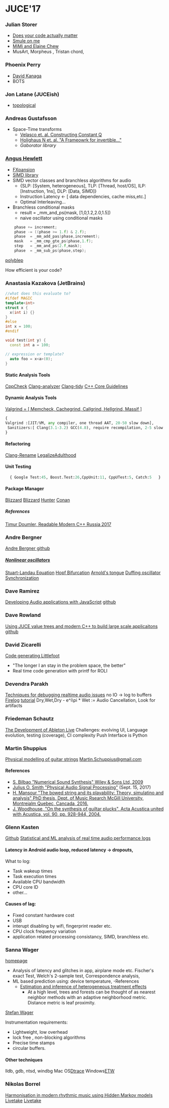 # JUCE'17
### Julian Storer
- [Does your code actually matter](https://youtu.be/Yd0Ef6uzJb0?t=25m2s)
- [ Smule on me ](https://youtu.be/MQWKfs-qP7o?t=13m22s)
- [ MiMi and Elaine Chew ](https://www.amazon.com/Mathematical-Computational-Modeling-Tonality-International/dp/B00Z8EUIOG) 
- MusArt, Morpheus , Tristan chord, 

### Phoenix Perry
- [ David Kanaga ](http://www.davidkanaga.com/)
- BOTS

### Jon Latane  (JUCEish)
- [ topological ](https://topologica.co/)

### Andreas Gustafsson
- Space-Time transforms
  - [ Velasco et. al. Constructing Constant Q](https://www.univie.ac.at/nonstatgab/pdf_files/dohogve11_amsart.pdf)
  - [ Holighaus N et. al. "A Frameowrk for invertible..."](http://www.univie.ac.at/nonstatgab/pdf_files/dogrhove12_amsart.pdf)
  - *Gaborator library*

### [Angus Hewlett ](https://www.youtube.com/watch?v=cn-5k8fm_u0)
- [FXpansion](https://www.fxpansion.com/)
- [ SIMD library ](https://github.com/angushewlett/simd2voice)
- SIMD vector classes and branchless algorithms for audio
  - {SLP: [System, heterogeneous], TLP: [Thread, host/OS], ILP: [Instruction, 1ns], DLP: [Data, SIMD]}
  - Instruction Latency <- [ data dependencies, cache miss,etc.]
  - Optimal Interleaving... 
- Branchless conditional masks
  - result = _mm_and_ps(mask, [1,0,1.2,2.0,1.5])
  - naive oscillator using conditional masks

```cpp 
	phase += increment;
	phase -= ((phase >= 1.f) & 2.f);
	phase  = _mm_add_pas)phase,increment);
	mask   = _mm_cmp_gte_ps(phase,1.f);
	step   = _mm_and_ps(2.f,mask);
	phase  = _mm_sub_ps(phase,step);
```
[polyblep](https://pdfs.semanticscholar.org/3871/2d0f05e1904ec8d8eed0a5c872a4146ccf60.pdf)
 
How efficient is your code?

### Anastasia Kazakova (JetBrains)
```cpp 
//what does this evaluate to?
#ifdef MAGIC
template<int> 
struct x {
  x(int i) {}
}
#else
int x = 100;
#endif

void test(int y) {
  const int a = 100;

// expression or template?
  auto foo = x<a>(0);
}
```
 
#### Static Analysis Tools

 [CppCheck](https://sourceforge.net/p/cppcheck/wiki/ListOfChecks/)
 [Clang-analyzer](https://clang-analyzer.llvm.org/available_checks.html)
 [Clang-tidy](http://clang.llvm.org/extra/clang-tidy)
 [C++ Core Guidelines](https://github.com/isocpp/CppCoreGuidelines)

#### Dynamic Analysis Tools

[Valgrind = [ Memcheck, Cachegrind, Callgrind, Hellgrind, Massif ]](http://valgrind.org)
```python
{ 
Valgrind :[JIT/VM, any compiler, one thread AAT, 20-50 slow down],
 Sanitizers:[ Clang(3.1-3.2) GCC(4.8), require recompilation, 2-5 slow down]
}
```

#### Refactoring
[Clang-Rename]()
[LegalizeAdulthood](https://github.com/LegalizeAdulthood/refactor-test-suite)

#### Unit Testing
```Python 
  { Google Test:45, Boost.Test:26,CppUnit:11, CppUTest:5, Catch:5   }
```

#### Package Manager
[Blizzard](https://github.com/Blizzard/clang)
[Blizzard](https://github.com/berkus/clang-packaging-P0235R0)
[Hunter](https://github.com/ruslo/hunter)
[Conan](https://github.com/conan-io/conan)

##### References
[Timur Doumler, Readable Modern C++ Russia 2017](https://youtube.com/watch?v=6AoifPEOAXM)

### Andre Bergner
[Andre Bergner github](https://github.com/andre-bergner)
##### [Nonlinear oscillators](https://youtu.be/8G0EVWcysng)
[Stuart-Landau Equation](https://community.dur.ac.uk/suzanne.fielding/teaching/HST/sec8.pdf)
[Hopf Bifurcation](https://en.wikipedia.org/wiki/Hopf_bifurcation) [Arnold's tongue](https://en.wikipedia.org/wiki/Arnold_tongue)
[Duffing oscillator](https://en.wikipedia.org/wiki/Duffing_equation)
[Synchronization](https://www.amazon.com/dp/052153352X/_encoding=UTF8?coliid=I3F61YVR8LM95Y&colid=1Q7QLLP4GW2C0&psc=0)

### Dave Ramirez
[Developing Audio applications with JavaScript](https://youtu.be/WxRWgafjXSA)
[github](https://www.github.com/ramirezd42)

### Dave Rowland
[Using JUCE value trees and modern C++ to build large scale applicaitons](https://youtu.be/3IaMjH5lBEY)
[github](https://github.com/drowaudio/drowaudio)

### David Zicarelli
[Code generating Littlefoot](https://youtu.be/u0cmFmCT66A)
- "The longer I an stay in the problem space, the better"
- Real time code generation with printf for ROLI 

### Devendra Parakh
[Techniques for debugging realtime audio issues](https://youtu.be/MfWgNUsEleo)
no IO -> log to buffers 
[Firelog](https://developer.apple.com/documentation/iokit/iofirewiredeviceinterface/1555664-firelog?language=objc)
[tutorial](https://www.juce.com/doc/tutorial_audio_parameter)
Dry,Wet,Dry - e^i\pi * Wet := Audio Cancellation,  Look for artifacts

### Friedeman Schautz
[The Development of Ableton Live](https://youtu.be/_mnpp-Wuk3A)
Challenges: evolving UI, Language evolution, testing (coverage), CI complexity
Push Interface is Python

### Martin Shuppius
[Physical modelling of guitar strings](https://youtu.be/sxt5rxF_PdI)
Martin.Schuppius@gmail.com

#### References
- [S. Bilbao "Numerical Sound Synthesis" Wiley & Sons Ltd, 2009](http://www.wiley.com/WileyCDA/WileyTitle/productCd-0470510463.html)
- [Julius O. Smith "Physical Audio Signal Processing"](https://ccrma.standofrd.edu/~/jos/pasp/) (Sept. 15, 2017)
- [H. Mansour "The bowed string and its playability: Theory, simulatino and analysis" PhD thesis, Dept. of Music Rsearch McGill University, Montreialm Quebec, Cancada, 2016.](http://www.music.mcgill.ca/caml/lib/exe/fetch.php?media=publications:phd_mansour_2016.pdf)
- [J. Woodhouse, "On the synthesis of guiltar plucks", Acta Acustica united with Acustica, vol. 90, pp. 928-944, 2004.](http://citeseerx.ist.psu.edu/viewdoc/download;jsessionid=52A9E17345C828A1D403451496C49830?doi=10.1.1.701.1411&rep=rep1&type=pdf)


### Glenn Kasten
[Github](https://github.com/gkasten)
[Statistical and ML analysis of real time audio performance logs](https://youtu.be/3DK20e1-hzU)

#### Latency in Android audio loop, reduced latency -> dropouts,   
What to log:

- Task wakeup times
- Task execution times
- Available CPU bandwidth
- CPU core ID
- other...

#### Causes of lag:
- Fixed constant hardware cost
- USB
- interupt disabling by wifi, fingerprint reader etc.
- CPU clock frequency variation
- application related processing consistancy, SIMD, branchless etc.

### Sanna Wager
[homepage](http://homes.soic.indiana.edu/scwager/)

- Analysis of latency and glitches in app, airplane mode etc.
Fischer's exact Test, Welch's 2-sample test, Correspondence analysis, 
- ML based prediction using: device temperature, 
-References
  - [Estimation and inference of heterogeneous treatment effects](https://arxiv.org/pdf/1510.04342.pdf)
    - At a high level, trees and forests can be thought of as nearest neighbor methods with an adaptive neighborhood metric. Distance metric is leaf proximity.
  

[Stefan Wager](https://web.stanford.edu/~swager/research.html)



Instrumentation requirements:

- Lightweight, low overhead
- lock free , non-blocking algorithms
- Precise time stamps
- circular buffers.


#### Other techniques
lldb, gdb, ntsd, windbg
Mac OS[Dtrace](https://www.bignerdranch.com/blog/hooked-on-dtrace-part-1/)
Windows[ETW](https://msdn.microsoft.com/en-us/library/windows/desktop/bb968803(v=vs.85).aspx)

### Nikolas Borrel
[Harmonisation in modern rhythmic music using Hidden Markov models](https://youtu.be/tc22n7j7ixY)
[Livetake](http://www.livetakeconcert.com/watch/plst/roskilde_playlist/12525FC9-0264-45C3-B906-9123F0AC2FF0)
[Livetake](https://www.crunchbase.com/organization/livetake)




